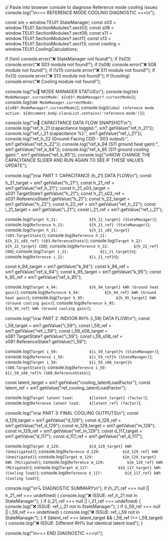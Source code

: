 // Paste into browser console to diagnose Reference mode cooling issues
console.log("\n=== REFERENCE MODE COOLING DIAGNOSTIC ===\n");

const sm = window.TEUI?.StateManager;
const s03 = window.TEUI?.SectionModules?.sect03;
const s08 = window.TEUI?.SectionModules?.sect08;
const s11 = window.TEUI?.SectionModules?.sect11;
const s13 = window.TEUI?.SectionModules?.sect13;
const cooling = window.TEUI?.CoolingCalculations;

if (!sm) console.error("❌ StateManager not found!");
if (!s03) console.error("❌ S03 module not found!");
if (!s08) console.error("❌ S08 module not found!");
if (!s11) console.error("❌ S11 module not found!");
if (!s13) console.error("❌ S13 module not found!");
if (!cooling) console.error("❌ Cooling module not found!");

console.log("\n🎯 MODE MANAGER STATUS\n");
console.log(`S03 ModeManager.currentMode: ${s03?.ModeManager?.currentMode}`);
console.log(`S08 ModeManager.currentMode: ${s08?.ModeManager?.currentMode}`);
console.log(`Global reference mode active: ${document.body.classList.contains('reference-mode')}`);

console.log("\n🔬 CAPACITANCE DATA FLOW SNAPSHOT\n");
console.log("ref_h_21 (capacitance toggle):", sm?.getValue("ref_h_21"));
console.log("ref_i_21 (capacitance %):", sm?.getValue("ref_i_21"));
console.log("ref_h_22 (Ground-Facing CDD - S03 output):", sm?.getValue("ref_h_22"));
console.log("ref_k_94 (S11 ground heat gain):", sm?.getValue("ref_k_94"));
console.log("ref_k_95 (S11 ground cooling gain):", sm?.getValue("ref_k_95"));
console.log("\nNOW CHANGE THE CAPACITANCE SLIDER AND RUN AGAIN TO SEE IF THESE VALUES UPDATE");

console.log("\n📊 PART 1: CAPACITANCE (h_21) DATA FLOW\n");
const h_21_target = sm?.getValue("h_21");
const h_21_ref = sm?.getValue("ref_h_21");
const h_21_s03_target = s03?.TargetState?.getValue("h_21");
const h_21_s03_ref = s03?.ReferenceState?.getValue("h_21");
const h_22_target = sm?.getValue("h_22");
const h_22_ref = sm?.getValue("ref_h_22");
const i_21_target = sm?.getValue("i_21");
const i_21_ref = sm?.getValue("ref_i_21");

console.log(`Target h_21:              ${h_21_target} (StateManager)`);
console.log(`Reference h_21:           ${h_21_ref} (StateManager)`);
console.log(`Target h_21:              ${h_21_s03_target} (S03.TargetState)`);
console.log(`Reference h_21:           ${h_21_s03_ref} (S03.ReferenceState)`);
console.log(`Target h_22:              ${h_22_target} CDD`);
console.log(`Reference h_22:           ${h_22_ref} CDD`);
console.log(`Target i_21:              ${i_21_target}%`);
console.log(`Reference i_21:           ${i_21_ref}%`);

const k_94_target = sm?.getValue("k_94");
const k_94_ref = sm?.getValue("ref_k_94");
const k_95_target = sm?.getValue("k_95");
const k_95_ref = sm?.getValue("ref_k_95");

console.log(`Target k_94:              ${k_94_target} kWh (Ground heat gain)`);
console.log(`Reference k_94:           ${k_94_ref} kWh (Ground heat gain)`);
console.log(`Target k_95:              ${k_95_target} kWh (Ground cooling gain)`);
console.log(`Reference k_95:           ${k_95_ref} kWh (Ground cooling gain)`);

console.log("\n📊 PART 2: INDOOR RH% (i_59) DATA FLOW\n");
const i_59_target = sm?.getValue("i_59");
const i_59_ref = sm?.getValue("ref_i_59");
const i_59_s08_target = s08?.TargetState?.getValue("i_59");
const i_59_s08_ref = s08?.ReferenceState?.getValue("i_59");

console.log(`Target i_59:              ${i_59_target}% (StateManager)`);
console.log(`Reference i_59:           ${i_59_ref}% (StateManager)`);
console.log(`Target i_59:              ${i_59_s08_target}% (S08.TargetState)`);
console.log(`Reference i_59:           ${i_59_s08_ref}% (S08.ReferenceState)`);

const latent_target = sm?.getValue("cooling_latentLoadFactor");
const latent_ref = sm?.getValue("ref_cooling_latentLoadFactor");

console.log(`Target latent load:       ${latent_target} (factor)`);
console.log(`Reference latent load:    ${latent_ref} (factor)`);

console.log("\n📊 PART 3: FINAL COOLING OUTPUTS\n");
const d_129_target = sm?.getValue("d_129");
const d_129_ref = sm?.getValue("ref_d_129");
const m_129_target = sm?.getValue("m_129");
const m_129_ref = sm?.getValue("ref_m_129");
const d_117_target = sm?.getValue("d_117");
const d_117_ref = sm?.getValue("ref_d_117");

console.log(`Target d_129:             ${d_129_target} kWh (Unmitigated)`);
console.log(`Reference d_129:          ${d_129_ref} kWh (Unmitigated)`);
console.log(`Target m_129:             ${m_129_target} kWh (Mitigated)`);
console.log(`Reference m_129:          ${m_129_ref} kWh (Mitigated)`);
console.log(`Target d_117:             ${d_117_target} kWh (Cooling load)`);
console.log(`Reference d_117:          ${d_117_ref} kWh (Cooling load)`);

console.log("\n🔍 DIAGNOSTIC SUMMARY\n");
if (h_21_ref === null || h_21_ref === undefined) {
  console.log("❌ ISSUE: ref_h_21 not in StateManager");
}
if (i_21_ref === null || i_21_ref === undefined) {
  console.log("❌ ISSUE: ref_i_21 not in StateManager");
}
if (i_59_ref === null || i_59_ref === undefined) {
  console.log("❌ ISSUE: ref_i_59 not in StateManager");
}
if (latent_ref === latent_target && i_59_ref !== i_59_target) {
  console.log("❌ ISSUE: Different RH% but identical latent load");
}

console.log("\n=== END DIAGNOSTIC ===\n");
